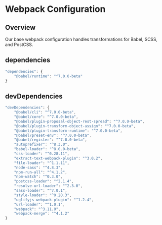 # Webpack Configuration

## Overview
Our base webpack configuration handles transformations for Babel, SCSS, and PostCSS.

## dependencies
```js
"dependencies": {
    "@babel/runtime": "^7.0.0-beta"
}
```

## devDependencies
```js
"devDependencies": {
    "@babel/cli": "^7.0.0-beta",
    "@babel/core": "^7.0.0-beta",
    "@babel/plugin-proposal-object-rest-spread": "^7.0.0-beta",
    "@babel/plugin-transform-object-assign": "^7.0.0-beta",
    "@babel/plugin-transform-runtime": "^7.0.0-beta",
    "@babel/preset-env": "^7.0.0-beta",
    "@babel/register": "^7.0.0-beta",
    "autoprefixer": "^8.3.0",
    "babel-loader": "^8.0.0-beta",
    "css-loader": "^0.28.11",
    "extract-text-webpack-plugin": "^3.0.2",
    "file-loader": "^1.1.11",
    "node-sass": "^4.8.3",
    "npm-run-all": "^4.1.2",
    "npm-watch": "^0.3.0",
    "postcss-loader": "^2.1.4",
    "resolve-url-loader": "^2.3.0",
    "sass-loader": "^7.0.1",
    "style-loader": "^0.20.3",
    "uglifyjs-webpack-plugin": "^1.2.4",
    "url-loader": "^1.0.1",
    "webpack": "^3.11.0",
    "webpack-merge": "^4.1.2"
}
```